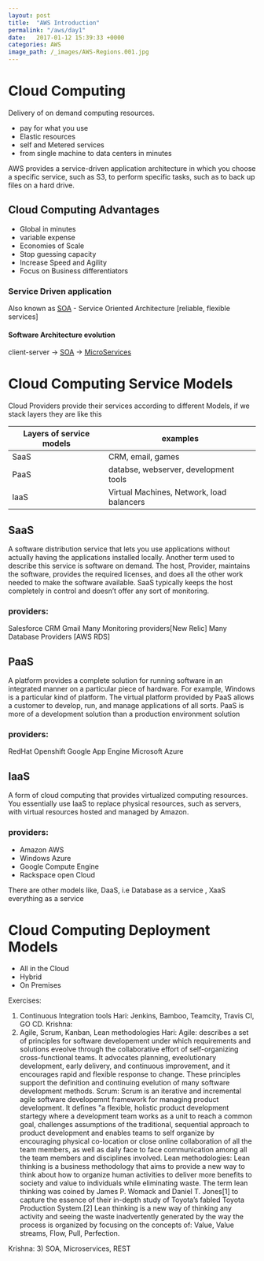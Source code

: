 ```yaml
---
layout: post
title:  "AWS Introduction"
permalink: "/aws/day1"
date:   2017-01-12 15:39:33 +0000
categories: AWS
image_path: /_images/AWS-Regions.001.jpg
---
```

# Cloud Computing

 Delivery of on demand computing resources.

- pay for what you use
- Elastic resources
- self and Metered services
- from single machine to data centers in minutes

AWS provides a service-driven application architecture in which you choose a specific service, such as S3, to perform specific tasks, such as to back up files on a hard drive.

## Cloud Computing Advantages

- Global in minutes
- variable expense
- Economies of Scale
- Stop guessing capacity
- Increase Speed and Agility
- Focus on Business differentiators



### Service Driven application
Also known as [SOA] - Service Oriented Architecture [reliable, flexible services]


#### Software Architecture evolution

client-server -> [SOA] -> [MicroServices]

# Cloud Computing Service Models

Cloud Providers provide their services according to different Models, if we stack layers they are like this



Layers of service models | examples
--- |---|
SaaS |CRM, email, games
PaaS | databse, webserver, development tools
IaaS | Virtual Machines, Network, load balancers


## SaaS
A software distribution service that lets you use applications without actually having the applications installed locally. Another term used to describe this service is software on demand. The host, Provider, maintains the software, provides the required licenses, and does all the other work needed to make the software available.
SaaS typically keeps the host completely in control and doesn’t offer any sort of monitoring.

### providers:
Salesforce CRM
Gmail
Many Monitoring providers[New Relic]
Many Database Providers [AWS RDS]

## PaaS
A platform provides a complete solution for running software in an integrated manner on a particular piece of hardware. For example, Windows is a particular kind of platform. The virtual platform provided by PaaS allows a customer to develop, run, and manage applications of all sorts.
PaaS is more of a development solution than a production environment solution

### providers:
RedHat Openshift
Google App Engine
Microsoft Azure


## IaaS
A form of cloud computing that provides virtualized computing resources. You essentially use IaaS to replace physical resources, such as servers, with virtual resources hosted and managed by Amazon.

### providers:
- Amazon AWS
- Windows Azure
- Google Compute Engine
- Rackspace open Cloud



There are other models like,  DaaS, i.e Database as a service , XaaS everything as a service

# Cloud Computing Deployment Models

- All in the Cloud
- Hybrid
- On Premises




Exercises:
1) Continuous Integration tools
 Hari: Jenkins, Bamboo, Teamcity, Travis CI, GO CD.
 Krishna:
2) Agile, Scrum, Kanban, Lean methodologies
Hari:
Agile:
 describes a set of principles for software developement under which requirements and solutions eveolve through the collaborative effort of self-organizing cross-functional teams. It advocates planning, eveolutionary development, early delivery, and continuous improvement, and it encourages rapid and flexible response to change. These principles support the definition and continuing evelution of many software development methods.
Scrum:
Scrum is an iterative and incremental agile software developemnt framework for managing product development. It defines "a flexible, holistic product development startegy where a development team works as a unit to reach a common goal, challenges assumptions of the traditional, sequential approach to product development and enables teams to self organize by encouraging physical co-location or close online collaboration of all the team members, as well as daily face to face communication among all the team members and disciplines involved.
Lean methodologies:
Lean thinking is a business methodology that aims to provide a new way to think about how to organize human activities to deliver more benefits to society and value to individuals while eliminating waste. The term lean thinking was coined by James P. Womack and Daniel T. Jones[1] to capture the essence of their in-depth study of Toyota’s fabled Toyota Production System.[2] Lean thinking is a new way of thinking any activity and seeing the waste inadvertently generated by the way the process is organized by focusing on the concepts of:
Value,
Value streams,
Flow,
Pull,
Perfection.

Krishna:
3) SOA, Microservices, REST




[SOA]:https://en.wikipedia.org/wiki/Service-oriented_architecture
[MicroServices]:http://satishgummadelli.github.io/microservices/principles
